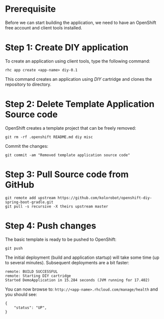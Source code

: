 # Prerequisite

Before we can start building the application, we need to have an OpenShift free account and client tools installed.

# Step 1: Create DIY application

To create an application using client tools, type the following command:

    rhc app create <app-name> diy-0.1

This command creates an application *<app-name>* using *DIY* cartridge and clones the repository to *<app-name>* directory.

# Step 2: Delete Template Application Source code

OpenShift creates a template project that can be freely removed:

    git rm -rf .openshift README.md diy misc

Commit the changes:

    git commit -am "Removed template application source code"

# Step 3: Pull Source code from GitHub

    git remote add upstream https://github.com/kolorobot/openshift-diy-spring-boot-gradle.git
    git pull -s recursive -X theirs upstream master

# Step 4: Push changes

The basic template is ready to be pushed to OpenShift:

	git push

The initial deployment (build and application startup) will take some time (up to several minutes). Subsequent deployments are a bit faster:

    remote: BUILD SUCCESSFUL
    remote: Starting DIY cartridge
    Started DemoApplication in 15.284 seconds (JVM running for 17.402)

You can now browse to: `http://<app-name>.rhcloud.com/manage/health` and you should see:

	{
		"status": "UP",
	}
